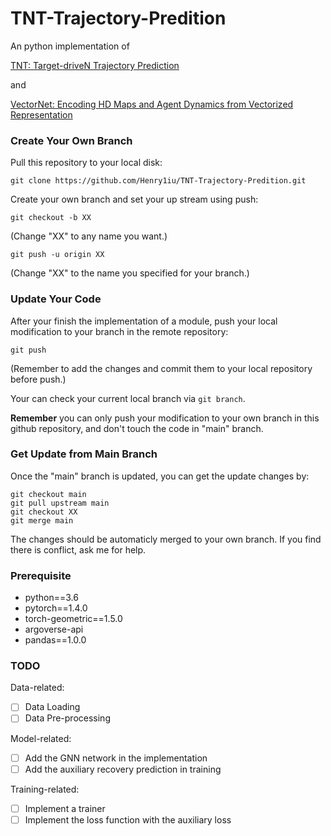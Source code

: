# TNT-Trajectory-Predition

An python implementation of 

[TNT: Target-driveN Trajectory Prediction](https://arxiv.org/abs/2008.08294#:~:text=TNT%20has%20three%20stages%20which,state%20sequences%20conditioned%20on%20targets.)

and

[VectorNet: Encoding HD Maps and Agent Dynamics from Vectorized Representation](https://arxiv.org/abs/2005.04259)

### Create Your Own Branch

Pull this repository to your local disk:
```
git clone https://github.com/Henry1iu/TNT-Trajectory-Predition.git
```

Create your own branch and set your up stream using push:
``` 
git checkout -b XX
``` 
(Change "XX" to any name you want.)
```
git push -u origin XX
``` 
(Change "XX" to the name you specified for your branch.)

### Update Your Code

After your finish the implementation of a module, push your local modification to your branch in the remote repository:
```
git push 
```
(Remember to add the changes and commit them to your local repository before push.)

Your can check your current local branch via ```git branch```.

**Remember** you can only push your modification to your own branch in this github repository, and don't touch the code in "main" branch.

### Get Update from Main Branch

Once the "main" branch is updated, you can get the update changes by:
```
git checkout main
git pull upstream main
git checkout XX
git merge main
```
The changes should be automaticly merged to your own branch.
If you find there is conflict, ask me for help. 

### Prerequisite
* python==3.6
* pytorch==1.4.0
* torch-geometric==1.5.0
* argoverse-api
* pandas==1.0.0

### TODO
Data-related:
- [ ] Data Loading
- [ ] Data Pre-processing

Model-related:
- [ ] Add the GNN network in the implementation
- [ ] Add the auxiliary recovery prediction in training

Training-related:
- [ ] Implement a trainer
- [ ] Implement the loss function with the auxiliary loss